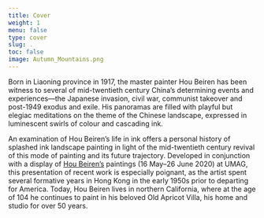 ```yaml
---
title: Cover
weight: 1
menu: false
type: cover
slug: .
toc: false
image: Autumn_Mountains.png
---
```


Born in Liaoning province in 1917, the master painter Hou Beiren has been witness to several of mid-twentieth century China’s determining events and experiences—the Japanese invasion, civil war, communist takeover and post-1949 exodus and exile. His panoramas are filled with playful but elegiac meditations on the theme of the Chinese landscape, expressed in luminescent swirls of colour and cascading ink.

An examination of Hou Beiren’s life in ink offers a personal history of splashed ink landscape painting in light of the mid-twentieth century revival of this mode of painting and its future trajectory. Developed in conjunction with a display of [Hou Beiren’s](https://www.umag.hku.hk/en/exhibition_detail.php?id=8841899) paintings (16 May–26 June 2020) at UMAG, this presentation of recent work is especially poignant, as the artist spent several formative years in Hong Kong in the early 1950s prior to departing for America. Today, Hou Beiren lives in northern California, where at the age of 104 he continues to paint in his beloved Old Apricot Villa, his home and studio for over 50 years.
